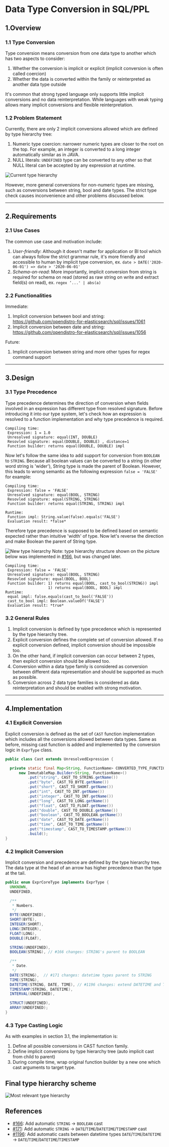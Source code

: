# Data Type Conversion in SQL/PPL

## 1.Overview

### 1.1 Type Conversion

Type conversion means conversion from one data type to another which has two aspects to consider:

1. Whether the conversion is implicit or explicit (implicit conversion is often called coercion)
2. Whether the data is converted within the family or reinterpreted as another data type outside

It's common that strong typed language only supports little implicit conversions and no data reinterpretation. While languages with weak typing allows many implicit conversions and flexible reinterpretation.

### 1.2 Problem Statement

Currently, there are only 2 implicit conversions allowed which are defined by type hierarchy tree:

1. Numeric type coercion: narrower numeric types are closer to the root on the top. For example, an integer is converted to a long integer automatically similar as in JAVA.
2. NULL literals: `UNDEFINED` type can be converted to any other so that NULL literal can be accepted by any expression at runtime.

![Current type hierarchy](img/type-hierarchy-tree-old.png)

However, more general conversions for non-numeric types are missing, such as conversions between string, bool and date types. The strict type check causes inconvenience and other problems discussed below.


---
## 2.Requirements

### 2.1 Use Cases

The common use case and motivation include:

1. *User-friendly*: Although it doesn't matter for application or BI tool which can always follow the strict grammar rule, it's more friendly and accessible to human by implicit type conversion, ex. `date > DATE('2020-06-01') => date > '2020-06-01'`
2. *Schema-on-read*: More importantly, implicit conversion from string is required for schema on read (stored as raw string on write and extract field(s) on read), ex. `regex ‘...' | abs(a)`

### 2.2 Functionalities

Immediate:

1. Implicit conversion between bool and string: https://github.com/opendistro-for-elasticsearch/sql/issues/1061
2. Implicit conversion between date and string: https://github.com/opendistro-for-elasticsearch/sql/issues/1056

Future:

1. Implicit conversion between string and more other types for regex command support


---
## 3.Design

### 3.1 Type Precedence

Type precedence determines the direction of conversion when fields involved in an expression has different type from resolved signature. Before introducing it into our type system, let's check how an expression is resolved to a function implementation and why type precedence is required.

```
Compiling time:
 Expression: 1 = 1.0
 Unresolved signature: equal(INT, DOUBLE)
 Resovled signature: equal(DOUBLE, DOUBLE) , distance=1
 Function builder: returns equal(DOUBLE, DOUBLE) impl
```

Now let's follow the same idea to add support for conversion from `BOOLEAN` to `STRING`. Because all boolean values can be converted to a string (in other word string is 'wider'), String type is made the parent of Boolean. However, this leads to wrong semantic as the following expression `false = 'FALSE'` for example:

```
Compiling time:
 Expression: false = 'FALSE'
 Unresolved signature: equal(BOOL, STRING)
 Resovled signature: equal(STRING, STRING)
 Function builder: returns equal(STRING, STRING) impl

Runtime:
 Function impl: String.value(false).equals('FALSE')
 Evaluation result: *false*
```

Therefore type precedence is supposed to be defined based on semantic expected rather than intuitive 'width' of type. Now let's reverse the direction and make Boolean the parent of String type.

![New type hierarchy](img/type-hierarchy-tree-with-implicit-cast.png)
Note: type hierarchy structure shown on the picture below was implemented in [#166](https://github.com/opensearch-project/sql/pull/166), but was changed later.

```
Compiling time:
 Expression: false = 'FALSE'
 Unresolved signature: equal(BOOL, STRING)
 Resovled signature: equal(BOOL, BOOL)
 Function builder: 1) returns equal(BOOL, cast_to_bool(STRING)) impl
                   1) returns equal(BOOL, BOOL) impl
Runtime:
 equal impl: false.equals(cast_to_bool('FALSE'))
 cast_to_bool impl: Boolean.valueOf('FALSE')
 Evaluation result: *true*
```

### 3.2 General Rules

1. Implicit conversion is defined by type precedence which is represented by the type hierarchy tree.
2. Explicit conversion defines the complete set of conversion allowed. If no explicit conversion defined, implicit conversion should be impossible too.
3. On the other hand, if implicit conversion can occur between 2 types, then explicit conversion should be allowed too.
4. Conversion within a data type family is considered as conversion between different data representation and should be supported as much as possible.
5. Conversion across 2 data type families is considered as data reinterpretation and should be enabled with strong motivation.

---
## 4.Implementation

### 4.1 Explicit Conversion

Explicit conversion is defined as the set of `CAST` function implementation which includes all the conversions allowed between data types. Same as before, missing cast function is added and implemented by the conversion logic in `ExprType` class.

```java
public class Cast extends UnresolvedExpression {

  private static final Map<String, FunctionName> CONVERTED_TYPE_FUNCTION_NAME_MAP =
      new ImmutableMap.Builder<String, FunctionName>()
          .put("string", CAST_TO_STRING.getName())
          .put("byte", CAST_TO_BYTE.getName())
          .put("short", CAST_TO_SHORT.getName())
          .put("int", CAST_TO_INT.getName())
          .put("integer", CAST_TO_INT.getName())
          .put("long", CAST_TO_LONG.getName())
          .put("float", CAST_TO_FLOAT.getName())
          .put("double", CAST_TO_DOUBLE.getName())
          .put("boolean", CAST_TO_BOOLEAN.getName())
          .put("date", CAST_TO_DATE.getName())
          .put("time", CAST_TO_TIME.getName())
          .put("timestamp", CAST_TO_TIMESTAMP.getName())
          .build();
}
```

### 4.2 Implicit Conversion

Implicit conversion and precedence are defined by the type hierarchy tree. The data type at the head of an arrow has higher precedence than the type at the tail.

```java
public enum ExprCoreType implements ExprType {
  UNKNOWN,
  UNDEFINED,

  /**
   * Numbers.
   */
  BYTE(UNDEFINED),
  SHORT(BYTE),
  INTEGER(SHORT),
  LONG(INTEGER),
  FLOAT(LONG),
  DOUBLE(FLOAT),

  STRING(UNDEFINED),
  BOOLEAN(STRING), // #166 changes: STRING's parent to BOOLEAN

  /**
   * Date.
   */
  DATE(STRING),  // #171 changes: datetime types parent to STRING
  TIME(STRING),
  DATETIME(STRING, DATE, TIME), // #1196 changes: extend DATETIME and TIMESTAMP parent list
  TIMESTAMP(STRING, DATETIME),
  INTERVAL(UNDEFINED),

  STRUCT(UNDEFINED),
  ARRAY(UNDEFINED);
}
```

### 4.3 Type Casting Logic

As with examples in section 3.1, the implementation is:

1. Define all possible conversions in CAST function family.
2. Define implicit conversions by type hierarchy tree (auto implicit cast from child to parent)
3. During compile time, wrap original function builder by a new one which cast arguments to target type.

## Final type hierarchy scheme

![Most relevant type hierarchy](img/type-hierarchy-tree-final.png)

## References
* [#166](https://github.com/opensearch-project/sql/pull/166): Add automatic `STRING` -> `BOOLEAN` cast
* [#171](https://github.com/opensearch-project/sql/pull/171): Add automatic `STRING` -> `DATE`/`TIME`/`DATETIME`/`TIMESTAMP` cast
* [#1196](https://github.com/opensearch-project/sql/pull/1196): Add automatic casts between datetime types `DATE`/`TIME`/`DATETIME` -> `DATE`/`TIME`/`DATETIME`/`TIMESTAMP`
